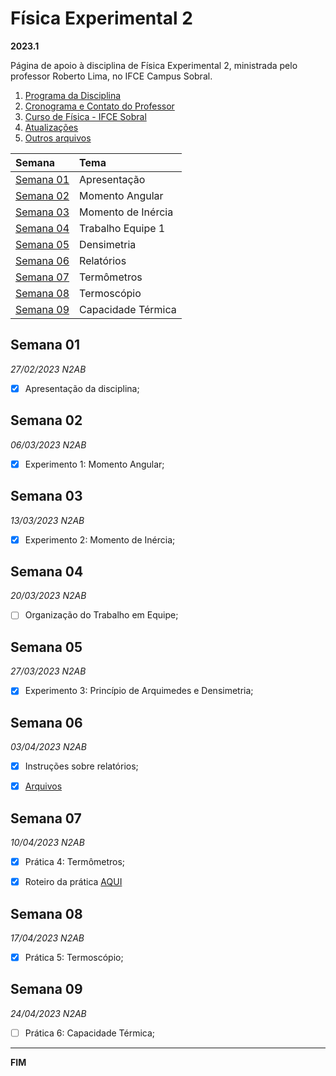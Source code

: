 # Física Experimental 2

**2023.1**

Página de apoio à disciplina de Física Experimental 2, ministrada pelo professor Roberto Lima, no IFCE Campus Sobral.

1. [Programa da Disciplina](files/FEXP2_programa.pdf)
2. [Cronograma e Contato do Professor](files/FEXP2_plano.pdf)
3. [Curso de Física - IFCE Sobral](https://ifce.edu.br/sobral/campus-sobral/cursos/superiores/licenciatura/fisica)
4. [Atualizações](https://github.com/robertolccj/FEXP2_23a/commits/main)
5. [Outros arquivos](https://mega.nz/folder/oGQz2ZyC#88Gzgtx8mE1XhS-WRSy0qA)



| Semana                  | Tema               |
| :---                    | :---               |
| [Semana 01](#semana-01) | Apresentação       |
| [Semana 02](#semana-02) | Momento Angular    |
| [Semana 03](#semana-03) | Momento de Inércia |
| [Semana 04](#semana-04) | Trabalho Equipe 1  |
| [Semana 05](#semana-05) | Densimetria        |
| [Semana 06](#semana-06) | Relatórios         |
| [Semana 07](#semana-07) | Termômetros        |
| [Semana 08](#semana-08) | Termoscópio        |
| [Semana 09](#semana-09) | Capacidade Térmica |



## Semana 01

*27/02/2023 N2AB*

 - [x] Apresentação da disciplina;



## Semana 02

*06/03/2023 N2AB*

 - [x] Experimento 1: Momento Angular;



## Semana 03

*13/03/2023 N2AB*

 - [x] Experimento 2: Momento de Inércia;



## Semana 04

*20/03/2023 N2AB*

 - [ ] Organização do Trabalho em Equipe;



## Semana 05

*27/03/2023 N2AB*

 - [x] Experimento 3: Princípio de Arquimedes e Densimetria;



## Semana 06

*03/04/2023 N2AB*

 - [x] Instruções sobre relatórios;
 - [x] [Arquivos](https://mega.nz/folder/oGQz2ZyC#88Gzgtx8mE1XhS-WRSy0qA)



## Semana 07

*10/04/2023 N2AB*

 - [x] Prática 4: Termômetros;
 - [x] Roteiro da prática [AQUI](https://mega.nz/folder/oGQz2ZyC#88Gzgtx8mE1XhS-WRSy0qA)



## Semana 08

*17/04/2023 N2AB*

 - [x] Prática 5: Termoscópio;



## Semana 09

*24/04/2023 N2AB*

 - [ ] Prática 6: Capacidade Térmica;



----

**FIM**

